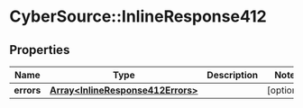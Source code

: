 # CyberSource::InlineResponse412

## Properties
Name | Type | Description | Notes
------------ | ------------- | ------------- | -------------
**errors** | [**Array&lt;InlineResponse412Errors&gt;**](InlineResponse412Errors.md) |  | [optional] 


